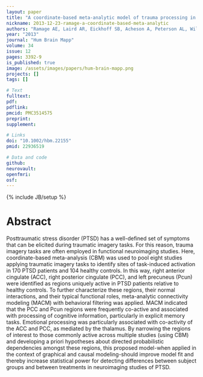 ```yaml
---
layout: paper
title: "A coordinate-based meta-analytic model of trauma processing in posttraumatic stress disorder."
nickname: 2013-12-23-ramage-a-coordinate-based-meta-analytic
authors: "Ramage AE, Laird AR, Eickhoff SB, Acheson A, Peterson AL, Williamson DE, Telch MJ, Fox PT"
year: "2013"
journal: "Hum Brain Mapp"
volume: 34
issue: 12
pages: 3392-9
is_published: true
image: /assets/images/papers/hum-brain-mapp.png
projects: []
tags: []

# Text
fulltext:
pdf:
pdflink:
pmcid: PMC3514575
preprint:
supplement:

# Links
doi: "10.1002/hbm.22155"
pmid: 22936519

# Data and code
github:
neurovault:
openfmri:
osf:
---
```

{% include JB/setup %}

# Abstract

Posttraumatic stress disorder (PTSD) has a well-defined set of symptoms that can be elicited during traumatic imagery tasks. For this reason, trauma imagery tasks are often employed in functional neuroimaging studies. Here, coordinate-based meta-analysis (CBM) was used to pool eight studies applying traumatic imagery tasks to identify sites of task-induced activation in 170 PTSD patients and 104 healthy controls. In this way, right anterior cingulate (ACC), right posterior cingulate (PCC), and left precuneus (Pcun) were identified as regions uniquely active in PTSD patients relative to healthy controls. To further characterize these regions, their normal interactions, and their typical functional roles, meta-analytic connectivity modeling (MACM) with behavioral filtering was applied. MACM indicated that the PCC and Pcun regions were frequently co-active and associated with processing of cognitive information, particularly in explicit memory tasks. Emotional processing was particularly associated with co-activity of the ACC and PCC, as mediated by the thalamus. By narrowing the regions of interest to those commonly active across multiple studies (using CBM) and developing a priori hypotheses about directed probabilistic dependencies amongst these regions, this proposed model-when applied in the context of graphical and causal modeling-should improve model fit and thereby increase statistical power for detecting differences between subject groups and between treatments in neuroimaging studies of PTSD.
